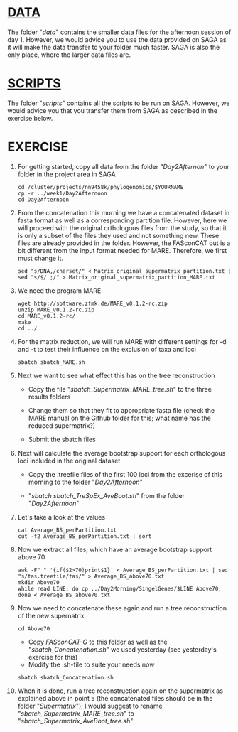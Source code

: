 # [DATA](data)
The folder "_data_" contains the smaller data files for the afternoon session of day 1. However, we would advice you to use the data provided on SAGA as it will make the data transfer to your folder much faster. SAGA is also the only place, where the larger data files are.

# [SCRIPTS](scripts)
The folder "_scripts_" contains all the scripts to be run on SAGA. However, we would advice you that you transfer them from SAGA as described in the exercise below.

# EXERCISE
1. For getting started, copy all data from the folder "_Day2Afternon_" to your folder in the project area in SAGA
	
	```
	cd /cluster/projects/nn9458k/phylogenomics/$YOURNAME
	cp -r ../week1/Day2Afternoon .
	cd Day2Afternoon
	```
	
2. From the concatenation this morning we have a concatenated dataset in fasta format as well as a corresponding partition file. However, here we will proceed with the original orthologous files from the study, so that it is only a subset of the files they used and not something new. These files are already provided in the folder. However, the FASconCAT out is a bit different from the input format needed for MARE. Therefore, we first must change it.
	
	```
	sed "s/DNA,/charset/" < Matrix_original_supermatrix_partition.txt | sed "s/$/ ;/" > Matrix_original_supermatrix_partition_MARE.txt
	```
	
3. We need the program MARE.
	
	```
	wget http://software.zfmk.de/MARE_v0.1.2-rc.zip
	unzip MARE_v0.1.2-rc.zip
	cd MARE_v0.1.2-rc/
	make
	cd ../
	```
	
4. For the matrix reduction, we will run MARE with different settings for -d and -t to test their influence on the exclusion of taxa and loci
	
	```
	sbatch sbatch_MARE.sh
	```
	
5. Next we want to see what effect this has on the tree reconstruction
	
	
	* Copy the file "_sbatch_Supermatrix_MARE_tree.sh_" to the three results folders
	
	* Change them so that they fit to appropriate fasta file (check the MARE manual on the Github folder for this; what name has the reduced supermatrix?)
	
	* Submit the sbatch files

6. Next will calculate the average bootstrap support for each orthologous loci included in the original dataset
	
	* Copy the .treefile files of the first 100 loci from the excerise of this morning to the folder "_Day2Afternoon_"
	
	* "_sbatch sbatch_TreSpEx_AveBoot.sh_" from the folder "_Day2Afternoon_"
	
7. Let's take a look at the values
	
	```
	cat Average_BS_perPartition.txt
	cut -f2 Average_BS_perPartition.txt | sort
	```
	
8. Now we extract all files, which have an average bootstrap support above 70
	
	```
	awk -F" " '{if($2>70)print$1}' < Average_BS_perPartition.txt | sed "s/fas.treefile/fas/" > Average_BS_above70.txt
	mkdir Above70
	while read LINE; do cp ../Day2Morning/SingelGenes/$LINE Above70; done < Average_BS_above70.txt
	```
	
9. Now we need to concatenate these again and run a tree reconstruction of the new supernatrix
	
	```
	cd Above70
	```
	
	* Copy _FASconCAT-G_ to this folder as well as the "_sbatch_Concatenation.sh_" we used yesterday (see yesterday's exercise for this) 
	* Modify the .sh-file to suite your needs now
	
	
	```
	sbatch sbatch_Concatenation.sh
	```
	
10. When it is done, run a tree reconstruction again on the supermatrix as explained above in point 5 (the concatenated files should be in the folder "_Supermatrix_"); I would suggest to rename "_sbatch_Supermatrix_MARE_tree.sh_" to "_sbatch_Supermatrix_AveBoot_tree.sh_"

